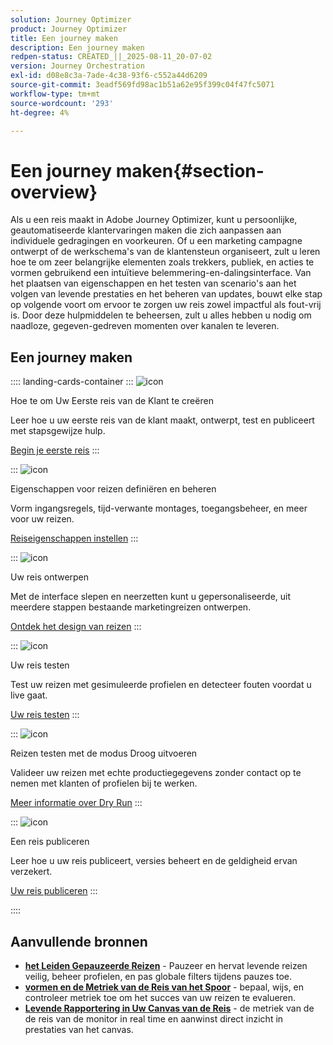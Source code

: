 ```yaml
---
solution: Journey Optimizer
product: Journey Optimizer
title: Een journey maken
description: Een journey maken
redpen-status: CREATED_||_2025-08-11_20-07-02
version: Journey Orchestration
exl-id: d08e8c3a-7ade-4c38-93f6-c552a44d6209
source-git-commit: 3eadf569fd98ac1b51a62e95f399c04f47fc5071
workflow-type: tm+mt
source-wordcount: '293'
ht-degree: 4%

---
```


# Een journey maken{#section-overview}

Als u een reis maakt in Adobe Journey Optimizer, kunt u persoonlijke, geautomatiseerde klantervaringen maken die zich aanpassen aan individuele gedragingen en voorkeuren. Of u een marketing campagne ontwerpt of de werkschema&#39;s van de klantensteun organiseert, zult u leren hoe te om zeer belangrijke elementen zoals trekkers, publiek, en acties te vormen gebruikend een intuïtieve belemmering-en-dalingsinterface. Van het plaatsen van eigenschappen en het testen van scenario&#39;s aan het volgen van levende prestaties en het beheren van updates, bouwt elke stap op volgende voort om ervoor te zorgen uw reis zowel impactful als fout-vrij is. Door deze hulpmiddelen te beheersen, zult u alles hebben u nodig om naadloze, gegeven-gedreven momenten over kanalen te leveren.

## Een journey maken

:::: landing-cards-container
:::
![icon](https://cdn.experienceleague.adobe.com/icons/circle-play.svg?lang=nl-NL)

Hoe te om Uw Eerste reis van de Klant te creëren

Leer hoe u uw eerste reis van de klant maakt, ontwerpt, test en publiceert met stapsgewijze hulp.

[Begin je eerste reis](../using/building-journeys/journey-gs.md)
:::

:::
![icon](https://cdn.experienceleague.adobe.com/icons/gear.svg?lang=nl-NL)

Eigenschappen voor reizen definiëren en beheren

Vorm ingangsregels, tijd-verwante montages, toegangsbeheer, en meer voor uw reizen.

[Reiseigenschappen instellen](../using/building-journeys/journey-properties.md)
:::

:::
![icon](https://cdn.experienceleague.adobe.com/icons/puzzle-piece.svg?lang=nl-NL)

Uw reis ontwerpen

Met de interface slepen en neerzetten kunt u gepersonaliseerde, uit meerdere stappen bestaande marketingreizen ontwerpen.

[Ontdek het design van reizen](../using/building-journeys/using-the-journey-designer.md)
:::

:::
![icon](https://cdn.experienceleague.adobe.com/icons/list-check.svg?lang=nl-NL)

Uw reis testen

Test uw reizen met gesimuleerde profielen en detecteer fouten voordat u live gaat.

[Uw reis testen](../using/building-journeys/testing-the-journey.md)
:::

:::
![icon](https://cdn.experienceleague.adobe.com/icons/screwdriver-wrench.svg?lang=nl-NL)

Reizen testen met de modus Droog uitvoeren

Valideer uw reizen met echte productiegegevens zonder contact op te nemen met klanten of profielen bij te werken.

[Meer informatie over Dry Run](../using/building-journeys/journey-dry-run.md)
:::

:::
![icon](https://cdn.experienceleague.adobe.com/icons/circle-play.svg?lang=nl-NL)

Een reis publiceren

Leer hoe u uw reis publiceert, versies beheert en de geldigheid ervan verzekert.

[Uw reis publiceren](../using/building-journeys/publishing-the-journey.md)
:::

::::


## Aanvullende bronnen

- **[het Leiden Gepauzeerde Reizen](../using/building-journeys/journey-pause.md)** - Pauzeer en hervat levende reizen veilig, beheer profielen, en pas globale filters tijdens pauzes toe.
- **[vormen en de Metriek van de Reis van het Spoor](../using/building-journeys/success-metrics.md)** - bepaal, wijs, en controleer metriek toe om het succes van uw reizen te evalueren.
- **[Levende Rapportering in Uw Canvas van de Reis](../using/building-journeys/report-journey.md)** - de metriek van de de reis van de monitor in real time en aanwinst direct inzicht in prestaties van het canvas.
